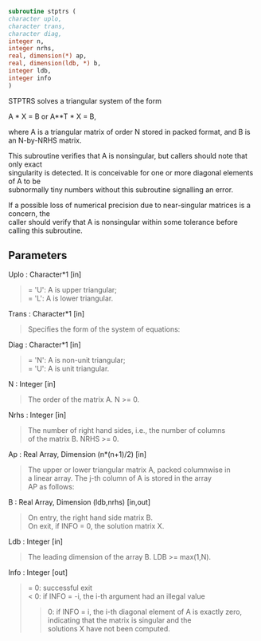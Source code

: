 ```fortran  
subroutine stptrs (  
character uplo,  
character trans,  
character diag,  
integer n,  
integer nrhs,  
real, dimension(*) ap,  
real, dimension(ldb, *) b,  
integer ldb,  
integer info  
)  
```  
  
STPTRS solves a triangular system of the form  
  
A * X = B  or  A**T * X = B,  
  
where A is a triangular matrix of order N stored in packed format, and B is an N-by-NRHS matrix.  
  
This subroutine verifies that A is nonsingular, but callers should note that only exact  
singularity is detected. It is conceivable for one or more diagonal elements of A to be  
subnormally tiny numbers without this subroutine signalling an error.  
  
If a possible loss of numerical precision due to near-singular matrices is a concern, the  
caller should verify that A is nonsingular within some tolerance before calling this subroutine.  
  
## Parameters  
Uplo : Character*1 [in]  
> = 'U':  A is upper triangular;  
> = 'L':  A is lower triangular.  
  
Trans : Character*1 [in]  
> Specifies the form of the system of equations:  
  
Diag : Character*1 [in]  
> = 'N':  A is non-unit triangular;  
> = 'U':  A is unit triangular.  
  
N : Integer [in]  
> The order of the matrix A.  N >= 0.  
  
Nrhs : Integer [in]  
> The number of right hand sides, i.e., the number of columns  
> of the matrix B.  NRHS >= 0.  
  
Ap : Real Array, Dimension (n*(n+1)/2) [in]  
> The upper or lower triangular matrix A, packed columnwise in  
> a linear array.  The j-th column of A is stored in the array  
> AP as follows:  
  
B : Real Array, Dimension (ldb,nrhs) [in,out]  
> On entry, the right hand side matrix B.  
> On exit, if INFO = 0, the solution matrix X.  
  
Ldb : Integer [in]  
> The leading dimension of the array B.  LDB >= max(1,N).  
  
Info : Integer [out]  
> = 0:  successful exit  
> < 0:  if INFO = -i, the i-th argument had an illegal value  
> > 0:  if INFO = i, the i-th diagonal element of A is exactly zero,  
> indicating that the matrix is singular and the  
> solutions X have not been computed.  
  
